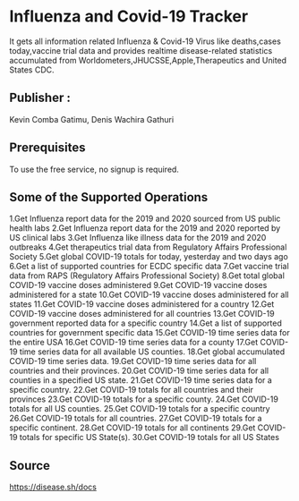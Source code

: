 # Influenza and Covid-19 Tracker
It gets all information related Influenza & Covid-19 Virus like deaths,cases today,vaccine trial data and provides realtime disease-related statistics accumulated from Worldometers,JHUCSSE,Apple,Therapeutics and United States CDC.

## Publisher : 
Kevin Comba Gatimu, Denis Wachira Gathuri
## Prerequisites
To use the free service, no signup is required.
## Some of the Supported Operations
1.Get Influenza report data for the 2019 and 2020 sourced from US public health labs
2.Get Influenza report data for the 2019 and 2020 reported by US clinical labs
3.Get Influenza like illness data for the 2019 and 2020 outbreaks
4.Get therapeutics trial data from Regulatory Affairs Professional Society
5.Get global COVID-19 totals for today, yesterday and two days ago
6.Get a list of supported countries for ECDC specific data
7.Get vaccine trial data from RAPS (Regulatory Affairs Professional Society)
8.Get total global COVID-19 vaccine doses administered
9.Get COVID-19 vaccine doses administered for a state
10.Get COVID-19 vaccine doses administered for all states
11.Get COVID-19 vaccine doses administered for a country
12.Get COVID-19 vaccine doses administered for all countries
13.Get COVID-19 government reported data for a specific country
14.Get a list of supported countries for government specific data
15.Get COVID-19 time series data for the entire USA
16.Get COVID-19 time series data for a county
17.Get COVID-19 time series data for all available US counties.
18.Get global accumulated COVID-19 time series data.
19.Get COVID-19 time series data for all countries and their provinces.
20.Get COVID-19 time series data for all counties in a specified US state.
21.Get COVID-19 time series data for a specific country.
22.Get COVID-19 totals for all countries and their provinces
23.Get COVID-19 totals for a specific county.
24.Get COVID-19 totals for all US counties.
25.Get COVID-19 totals for a specific country
26.Get COVID-19 totals for all countries.
27.Get COVID-19 totals for a specific continent.
28.Get COVID-19 totals for all continents
29.Get COVID-19 totals for specific US State(s).
30.Get COVID-19 totals for all US States
## Source
https://disease.sh/docs
